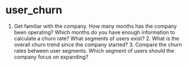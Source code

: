 # user_churn
1. Get familiar with the company.  How many months has the company been operating? Which months do you have enough information to calculate a churn rate? What segments of users exist? 2. What is the overall churn trend since the company started?  3. Compare the churn rates between user segments.  Which segment of users should the company focus on expanding?
